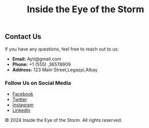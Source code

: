<!DOCTYPE html>
<html lang="en">
<head>
    <meta charset="UTF-8">
    <meta name="viewport" content="width=device-width, initial-scale=1.0">


    
    
</head>
<body>

<header>
    <h1>Inside the Eye of the Storm</h1>
    
        
    
</header>

<div class="container">
    <section id="contact-us">
        <h2>Contact Us</h2>
        <p>If you have any questions, feel free to reach out to us:</p>
        <ul>
            <li><strong>Email:</strong> Ayti@gmail.com</li>
            <li><strong>Phone:</strong> +1 (555) ,36578909</li>
            <li><strong>Address:</strong> 123 Main Street,Legazpi,Albay </li>
        </ul>
        <h3>Follow Us on Social Media</h3>
        <ul>
            <li><a href="https://facebook.com" target="_blank">Facebook</a></li>
            <li><a href="https://twitter.com" target="_blank">Twitter</a></li>
            <li><a href="https://instagram.com" target="_blank">Instagram</a></li>
            <li><a href="https://linkedin.com" target="_blank">LinkedIn</a></li>
        </ul>
 

</div>

<footer>
    <p>&copy; 2024 Inside the Eye of the Storm. All rights reserved.</p>
</footer>

</body>
</html>